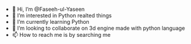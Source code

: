 - 👋 Hi, I’m @Faseeh-ul-Yaseen
- 👀 I’m interested in Python realted things
- 🌱 I’m currently learning Python 
- 💞️ I’m looking to collaborate on 3d engine made with python language
- 📫 How to reach me is by searching me

<!---
Faseeh-ul-Yaseen/Faseeh-ul-Yaseen is a ✨ special ✨ repository because its `README.md` (this file) appears on your GitHub profile.
You can click the Preview link to take a look at your changes.
--->
